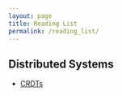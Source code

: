 ```yaml
---
layout: page
title: Reading List 
permalink: /reading_list/
---
```


Distributed Systems
-------------------

* [CRDTs](http://pagesperso-systeme.lip6.fr/Marc.Shapiro/papers/RR-6956.pdf)

